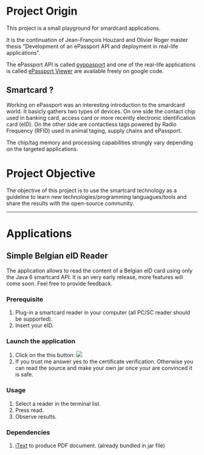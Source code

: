 # Project Origin #

This project is a small playground for smardcard applications.

It is the continuation of Jean-François Houzard and Olivier Roger master thesis "Development of an ePassport API and deployment in real-life applications".

The ePassport API is called [pyppasport](http://code.google.com/p/pypassport/) and one of the real-life applications is called [ePassport Viewer](http://code.google.com/p/epassportviewer/) are available freely on google code.

## Smartcard ? ##

Working on ePassport was an interesting introduction to the smardcard world. It basicly gathers two types of devices. On one side the contact chip used in banking card, access card or more recently electronic identification card (eID). On the other side are contactless tags powered by Radio Frequency (RFID) used in animal taging, supply chains and ePassport.

The chip/tag memory and processing capabilities strongly vary depending on the targeted applications.

# Project Objective #

The objective of this project is to use the smartcard technology as a guideline to learn new technologies/programming languagues/tools and share the results with the open-source community.


---


# Applications #

## Simple Belgian eID Reader ##

The application allows to read the content of a Belgian eID card using only the Java 6 smartcard API. It is an very early release, more features will come soon. Feel free to provide feedback.


### Prerequisite ###
  1. Plug-in a smartcard reader in your computer (all PC/SC reader should be supported).
  1. Insert your eID.

### Launch the application ###
  1. Click on the this button: [![](http://java.sun.com/docs/books/tutorial/images/jws-launch-button.png)](http://be-uclouvain-gsi-smartcard.googlecode.com/files/java-eid-swing.jnlp)
  1. If you trust me answer yes to the certificate verification. Otherwise you can read the source and make your own jar once your are convinced it is safe.

### Usage ###
  1. Select a reader in the terminal list.
  1. Press read.
  1. Observe results.

### Dependencies ###
  1. [iText](http://www.lowagie.com/iText/) to produce PDF document. (already bundled in jar file)